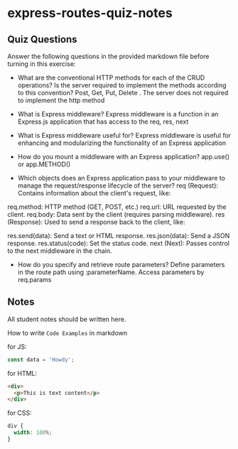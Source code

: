 # express-routes-quiz-notes

## Quiz Questions

Answer the following questions in the provided markdown file before turning in this exercise:

- What are the conventional HTTP methods for each of the CRUD operations? Is the server required to implement the methods according to this convention?
  Post, Get, Put, Delete . The server does not required to implement the http method
- What is Express middleware?
  Express middleware is a function in an Express.js application that has access to the req, res, next

- What is Express middleware useful for?
  Express middleware is useful for enhancing and modularizing the functionality of an Express application

- How do you mount a middleware with an Express application?
  app.use() or app.METHOD()

- Which objects does an Express application pass to your middleware to manage the request/response lifecycle of the server?
  req (Request): Contains information about the client's request, like:

req.method: HTTP method (GET, POST, etc.)
req.url: URL requested by the client.
req.body: Data sent by the client (requires parsing middleware).
res (Response): Used to send a response back to the client, like:

res.send(data): Send a text or HTML response.
res.json(data): Send a JSON response.
res.status(code): Set the status code.
next (Next): Passes control to the next middleware in the chain.

- How do you specify and retrieve route parameters?
  Define parameters in the route path using :parameterName.
  Access parameters by req.params

## Notes

All student notes should be written here.

How to write `Code Examples` in markdown

for JS:

```javascript
const data = 'Howdy';
```

for HTML:

```html
<div>
  <p>This is text content</p>
</div>
```

for CSS:

```css
div {
  width: 100%;
}
```
